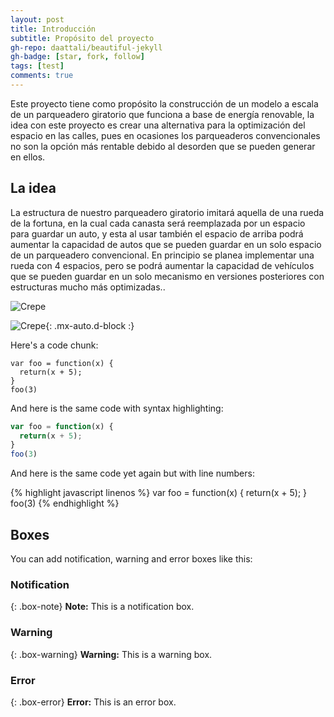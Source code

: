 ```yaml
---
layout: post
title: Introducción
subtitle: Propósito del proyecto 
gh-repo: daattali/beautiful-jekyll
gh-badge: [star, fork, follow]
tags: [test]
comments: true
---
```


Este proyecto tiene como propósito la construcción de un modelo a escala de un parqueadero giratorio que funciona a base de energía renovable, la idea con este proyecto es crear una alternativa para la optimización del espacio en las calles, pues en ocasiones los parqueaderos convencionales no son la opción más rentable debido al desorden que se pueden generar en ellos.


## La idea 

La estructura de nuestro parqueadero giratorio imitará aquella de una rueda de la fortuna, en la cual cada canasta será reemplazada por un espacio para guardar un auto, y esta al usar también el espacio de arriba podrá aumentar la capacidad de autos que se pueden guardar en un solo espacio de un parqueadero convencional.  En principio se planea implementar una rueda con 4 espacios, pero se podrá aumentar la capacidad de vehículos que se pueden guardar en un solo mecanismo en versiones posteriores con estructuras mucho más optimizadas.. 

![Crepe](![ferris-wheel-2575709_1280](https://user-images.githubusercontent.com/125460544/234591610-fc6bb386-a5b5-4b7c-beda-7c77d46cfbe7.jpg))


![Crepe](https://s3-media3.fl.yelpcdn.com/bphoto/cQ1Yoa75m2yUFFbY2xwuqw/348s.jpg){: .mx-auto.d-block :}

Here's a code chunk:

~~~
var foo = function(x) {
  return(x + 5);
}
foo(3)
~~~

And here is the same code with syntax highlighting:

```javascript
var foo = function(x) {
  return(x + 5);
}
foo(3)
```

And here is the same code yet again but with line numbers:

{% highlight javascript linenos %}
var foo = function(x) {
  return(x + 5);
}
foo(3)
{% endhighlight %}

## Boxes
You can add notification, warning and error boxes like this:

### Notification

{: .box-note}
**Note:** This is a notification box.

### Warning

{: .box-warning}
**Warning:** This is a warning box.

### Error

{: .box-error}
**Error:** This is an error box.
